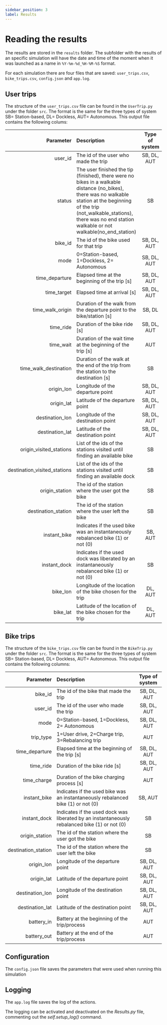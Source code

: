 ```yaml
---
sidebar_position: 3
label: Results
---
```


# Reading the results 

The results are stored in the <code>results</code> folder. The subfolder with the results of an specific simulation will have the date and time of the moment when it was launched as a name in <code>%Y-%m-%d_%H-%M-%S</code> format.

For each simulation there are four files that are saved: <code>user_trips.csv</code>, <code>bike_trips.csv</code>, <code>config.json</code> and <code>app.log</code>.

## User trips 

The structure of the <code>user_trips.csv</code> file can be found in the <code>UserTrip.py</code> under the folder <code>src</code>. The format is the same for the three types of system SB= Station-based, DL= Dockless, AUT= Autonomous. This output file contains the following colums:

| Parameter        |      Description     |  Type of system |
| -------------: | :----------- |:-----: |
| user_id | The id of the user who made the trip | SB, DL, AUT |
| status | The user finished the tip (finished), there were no bikes in a walkable distance (no_bikes), there was no walkable station at the beginning of the trip (not_walkable_stations), there was no end station walkable or not walkable(no_end_station)| SB |
| bike_id | The id of the bike used for that trip | SB, DL, AUT |
| mode | 0=Station-based, 1=Dockless, 2= Autonomous |  SB, DL, AUT |
| time_departure | Elapsed time at the beginning of the trip [s] | SB, DL, AUT |
| time_target | Elapsed time at arrival [s] | SB, DL, AUT |
| time_walk_origin | Duration of the walk from the departure point to the bike/station [s] | SB, DL |
| time_ride | Duration of the bike ride [s] | SB, DL, AUT |
| time_wait| Duration of the wait time at the beginning of the trip [s] | AUT |
| time_walk_destination | Duration of the walk at the end of the trip from the station to the destination [s] | SB |
| origin_lon| Longitude of the departure point | SB, DL, AUT |
| origin_lat| Latitude of the departure point | SB, DL, AUT |
| destination_lon | Longitude of the destination point | SB, DL, AUT |
| destination_lat| Latitude of the destination point | SB, DL, AUT |
| origin_visited_stations| List of the ids of the stations visited until finding an available bike | SB |
| destination_visited_stations| List of the ids of the stations visited until finding an available dock | SB |
| origin_station| The id of the station where the user got the bike | SB |
| destination_station| The id of the station where the user left the bike | SB |
| instant_bike| Indicates if the used bike was an instantaneously rebalanced bike (1) or not (0) | SB, AUT |
| instant_dock| Indicates if the used dock was liberated by an instantaneously rebalanced bike (1) or not (0)  | SB|
| bike_lon| Longitude of the location of the bike chosen for the trip | DL, AUT |
| bike_lat| Latitude of the location of the bike chosen for the trip| DL, AUT |



## Bike trips 

The structure of the <code>bike_trips.csv</code> file can be found in the <code>BikeTrip.py</code> under the folder <code>src</code>. The format is the same for the three types of system SB= Station-based, DL= Dockless, AUT= Autonomous. This output file contains the following columns:

| Parameter        |      Description     |  Type of system |
| -------------: | :----------- |:-----: |
| bike_id | The id of the bike that made the trip | SB, DL, AUT |
| user_id | The id of the user who made the trip | SB, DL, AUT |
| mode | 0=Station-based, 1=Dockless, 2= Autonomous |  SB, DL, AUT |
| trip_type | 1=User drive, 2=Charge trip, 3=Rebalancing trip|  AUT |
| time_departure | Elapsed time at the beginning of the trip [s] | SB, DL, AUT |
| time_ride | Duration of the bike ride [s] | SB, DL, AUT |
| time_charge | Duration of the bike charging process [s] | AUT |
| instant_bike| Indicates if the used bike was an instantaneously rebalanced bike (1) or not (0) | SB, AUT |
| instant_dock| Indicates if the used dock was liberated by an instantaneously rebalanced bike (1) or not (0)  | SB|
| origin_station| The id of the station where the user got the bike | SB |
| destination_station| The id of the station where the user left the bike | SB |
| origin_lon| Longitude of the departure point | SB, DL, AUT |
| origin_lat| Latitude of the departure point | SB, DL, AUT |
| destination_lon | Longitude of the destination point | SB, DL, AUT |
| destination_lat| Latitude of the destination point | SB, DL, AUT |
| battery_in| Battery at the beginning of the trip/process | AUT |
| battery_out| Battery at the end of the trip/process  | AUT |

## Configuration

The <code>config.json</code> file saves the parameters that were used when running this simulation

## Logging

The <code>app.log</code> file saves the log of the actions. 

The logging can be activated and deactivated on the *Results.py* file, commenting out the *self.setup_log()* command.

